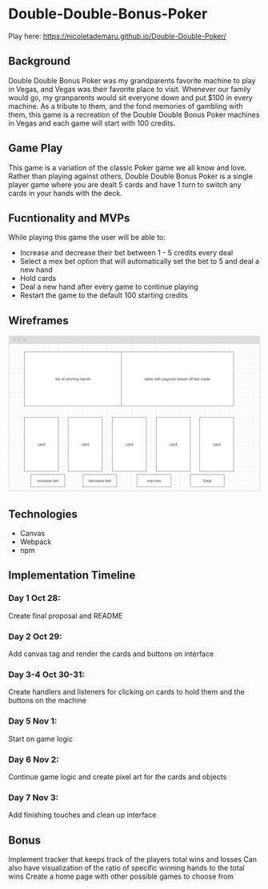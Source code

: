# Double-Double-Bonus-Poker
Play here: https://nicoletademaru.github.io/Double-Double-Poker/

## Background 

Double Double Bonus Poker was my grandparents favorite machine to play in Vegas, and Vegas was their favorite place to visit. Whenever our family would go, my granparents would sit everyone down and put $100 in every machine. As a tribute to them, and the fond memories of gambling with them, this game is a recreation of the Double Double Bonus Poker machines in Vegas and each game will start with 100 credits. 

## Game Play

This game is a variation of the classic Poker game we all know and love. Rather than playing against others, Double Double Bonus Poker is a single player game where you are dealt 5 cards and have 1 turn to switch any cards in your hands with the deck. 

## Fucntionality and MVPs

While playing this game the user will be able to:
 - Increase and decrease their bet between 1 - 5 credits every deal
 - Select a mex bet option that will automatically set the bet to 5 and deal a new hand
 - Hold cards 
 - Deal a new hand after every game to continue playing
 - Restart the game to the default 100 starting credits 

## Wireframes

![webframe](https://raw.githubusercontent.com/nicoletademaru/double-double-poker/main/ddbp-webframe.png)


## Technologies 
- Canvas 
- Webpack 
- npm 

## Implementation Timeline 
### Day 1 Oct 28:
Create final proposal and README

### Day 2 Oct 29:
Add canvas tag and render the cards and buttons on interface

### Day 3-4 Oct 30-31:
Create handlers and listeners for clicking on cards to hold them and the buttons on the machine

### Day 5 Nov 1: 
Start on game logic 

### Day 6 Nov 2: 
Continue game logic and create pixel art for the cards and objects

### Day 7 Nov 3: 
Add finishing touches and clean up interface

## Bonus 
Implement tracker that keeps track of the players total wins and losses
  Can also have visualization of the ratio of specific winning hands to the total wins
Create a home page with other possible games to choose from 
